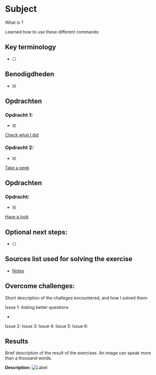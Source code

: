 # Subject

What is ?

Learned how to use these different commands:

## Key terminology

- [ ]

## Benodigdheden

- [x]

## Opdrachten

### Opdracht 1:

- [x]

[Check what I did]()

### Opdracht 2:

- [x]

[Take a peek]()

## Opdrachten

### Opdracht:

- [x]

[Have a look]()

## Optional next steps:

- [ ]

## Sources list used for solving the exercise

- [Notes]()

## Overcome challenges:

Short description of the challeges encountered, and how I solved them:

Issue 1: Asking better questions

-

Issue 2:
Issue 3:
Issue 4:
Issue 5:
Issue 6:

## Results

Brief description of the result of the exercises. An image can speak more than a thousand words.

**Description:**
![Label]()
